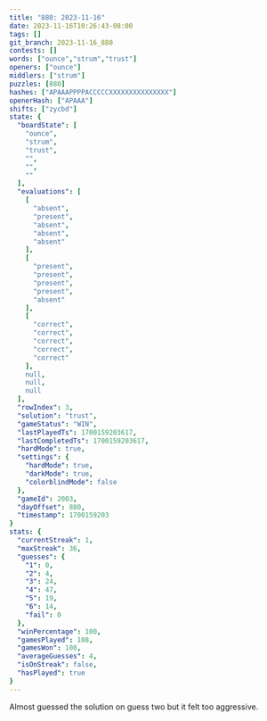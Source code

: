 ```yaml
---
title: "880: 2023-11-16"
date: 2023-11-16T10:26:43-08:00
tags: []
git_branch: 2023-11-16_880
contests: []
words: ["ounce","strum","trust"]
openers: ["ounce"]
middlers: ["strum"]
puzzles: [880]
hashes: ["APAAAPPPPACCCCCXXXXXXXXXXXXXXX"]
openerHash: ["APAAA"]
shifts: ["zycbd"]
state: {
  "boardState": [
    "ounce",
    "strum",
    "trust",
    "",
    "",
    ""
  ],
  "evaluations": [
    [
      "absent",
      "present",
      "absent",
      "absent",
      "absent"
    ],
    [
      "present",
      "present",
      "present",
      "present",
      "absent"
    ],
    [
      "correct",
      "correct",
      "correct",
      "correct",
      "correct"
    ],
    null,
    null,
    null
  ],
  "rowIndex": 3,
  "solution": "trust",
  "gameStatus": "WIN",
  "lastPlayedTs": 1700159203617,
  "lastCompletedTs": 1700159203617,
  "hardMode": true,
  "settings": {
    "hardMode": true,
    "darkMode": true,
    "colorblindMode": false
  },
  "gameId": 2003,
  "dayOffset": 880,
  "timestamp": 1700159203
}
stats: {
  "currentStreak": 1,
  "maxStreak": 36,
  "guesses": {
    "1": 0,
    "2": 4,
    "3": 24,
    "4": 47,
    "5": 19,
    "6": 14,
    "fail": 0
  },
  "winPercentage": 100,
  "gamesPlayed": 108,
  "gamesWon": 108,
  "averageGuesses": 4,
  "isOnStreak": false,
  "hasPlayed": true
}
---
```

<!-- more -->
Almost guessed the solution on guess two but it felt too aggressive. 
